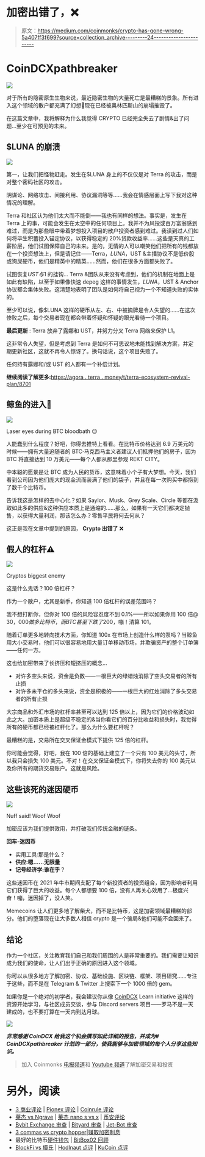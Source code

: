 # 加密出错了，❌

> 原文：<https://medium.com/coinmonks/crypto-has-gone-wrong-5a407ff3f699?source=collection_archive---------24----------------------->

# CoinDCXpathbreaker

![](img/125938508372400efe8b720569310540.png)

对于所有的隐密原生生物来说，最近隐密生物的大量死亡是最糟糕的景象。所有进入这个领域的散户都充满了幻想🤩现在已经被奥林匹斯山的崩塌摧毁了。

在这篇文章中，我将解释为什么我觉得 CRYPTO 已经完全失去了剧情&出了问题…至少在可预见的未来。

## $LUNA 的崩溃

![](img/13f383c8c097cc6c427bcc4a80336b7d.png)

第一，让我们把怪物赶走。发生在$LUNA 身上的不仅仅是对 Terra 的攻击，而是对整个密码社区的攻击。

阴谋论、网络攻击、间接利用、协议漏洞等等……我会在情感层面上写下我对这种情况的理解。

Terra 和社区认为他们太大而不能倒——我也有同样的想法。事实是，发生在 Terra 上的事，可能会发生在太空中的任何项目上。我并不为风投或百万富翁感到难过，而是为那些眼中带着梦想投入项目的散户投资者感到难过。我读到过人们如何将毕生积蓄投入锚定协议，以获得稳定的 20%贷款收益率……这些是天真的工薪阶层，他们试图保障自己的未来。是的，无情的人可以嘲笑他们把所有的钱都放在一个投资想法上，但是请记住——Terra，$LUNA，$UST &主播协议不是低价股或狗屎硬币，他们是精英中的精英……然而，他们在很多方面都失败了。

试图恢复$UST 与$1 的挂钩… Terra &团队从来没有考虑到，他们的机制在地面上是如此有缺陷，以至于如果像快速 depeg 这样的事情发生，$LUNA，$UST & Anchor 协议都会集体失败。这清楚地表明了团队是如何将自己视为一个不知道失败的实体的。

至少可以说，像$LUNA 这样的硬币从左、右、中被摘牌是令人失望的……在这次惨败之后，每个交易者现在都会带着怀疑和怀疑的眼光看待一个项目。

**最后更新** : Terra 放弃了露娜和 UST，并努力分叉 Terra 网络来保护 L1。

这非常令人失望，但是考虑到 Terra 是如何不可思议地未能找到解决方案，并定期更新社区，这就不再令人惊讶了。换句话说，这个项目失败了。

任何持有露娜和/或 UST 的人都有一个补偿计划。

**继续阅读了解更多:**[https://agora . terra . money/t/terra-ecosystem-revival-plan/8701](https://agora.terra.money/t/terra-ecosystem-revival-plan/8701)

## 鲸鱼的进入🐋

![](img/6f9a7a954082474cc61c965c7a63b940.png)

Laser eyes during BTC bloodbath 😒

人能蠢到什么程度？好吧，你得去推特上看看。在比特币价格达到 6.9 万美元的时候——拥有大量追随者的 BTC·马克西马主义者建议人们抵押他们的房子，因为 BTC 将直接达到 10 万美元——每个人都从那里参观 REKT CITY。

中本聪的愿景是让 BTC 成为人民的货币，这意味着小个子有大梦想。今天，我们看到公司因为他们庞大的现金流而装满了他们的袋子，并且在每一次购买中都捞到了数千个比特币。

告诉我这是怎样的去中心化？如果 Saylor、Musk、Grey Scale、Circle 等都在汲取如此多的供应&这种供应本质上是通缩的……那么，如果有一天它们都决定抛售，以获得大量利润，那该怎么办？零售平民将何去何从？

这正是我在文章中提到的原因， **Crypto 出错了** ❌

## 假人的杠杆⚠️

![](img/7ac2a2f291cd1dd92b89ebabc4581b96.png)

Cryptos biggest enemy

这是什么鬼话？100 倍杠杆？

作为一个散户，尤其是新手，你知道 100 倍杠杆的误差范围吗？

我不想打断你，但你对 100 倍的风险容忍度不到 0.1%——所以如果你用 100 倍@ $30，000 做多比特币，而 BTC 甚至下跌了$200，嘣！清算 101。

随着订单更多地转向技术方面，你知道 100x 在市场上创造什么样的泵吗？当鲸鱼用大小交易时，他们可以很容易地用大量订单移动市场，并欺骗资产的整个订单簿——任何一方。

这也给加密带来了长挤压和短挤压的概念…

*   对许多空头来说，资金是负数——一根巨大的绿蜡烛消除了空头交易者的所有止损
*   对许多未平仓的多头来说，资金是积极的——一根巨大的红烛消除了多头交易者的所有止损

大宗商品和外汇市场的杠杆率甚至可以达到 125 倍以上，因为它们的价格波动如此之大。加密本质上是超级不稳定的&当你看它们的百分比收益和损失时，我觉得所有的硬币都已经被杠杆化了。那么为什么要杠杆呢？

最糟糕的是，交易所在交叉保证金模式下提供 125 倍的杠杆。

你可能会觉得，好吧，我在 100 倍的基础上建立了一个只有 100 美元的头寸，所以我只会损失 100 美元。不对！在交叉保证金模式下，你将失去你的 100 美元以及你所有的期货交易账户。这就是风险。

## 这些该死的迷因硬币

![](img/b0283e12cb5fecbc6490af71e65066ea.png)

Nuff said! Woof Woof

加密应该为我们提供效用，并打破我们传统金融的链条。

**回车-迷因币**

*   实用工具:那是什么？
*   **供应:嗯……无限量**
*   **记号经济学:谁在乎**？

这些迷因币在 2021 年牛市期间支配了每个新投资者的投资组合，因为影响者利用它们获得了巨大的收益。每个人都想要 100 倍，没有人再关心效用了…极度兴奋！嘣，迷因掉了，没人笑。

Memecoins 让人们更多地了解柴犬，而不是比特币，这是加密领域最糟糕的部分。他们的堕落现在让大多数人相信 crypto 是一个骗局&他们可能不会回来了。

## 结论

作为一个社区，关注教育我们自己和我们周围的人是非常重要的。我们需要让知识成为我们的使命，让人们出于正确的原因进入这个领域。

你可以从很多地方了解加密、协议、基础设施、区块链、框架、项目研究……专注于这些，而不是在 Telegram & Twitter 上搜索下一个 1000 倍的 gem。

如果你是一个绝对的初学者，我会建议你从像 [CoinDCX](https://medium.com/u/a30fa2b03c2f?source=post_page-----5a407ff3f699--------------------------------) Learn initiative 这样的资源开始学习，与社区成员交谈，参与 Discord servers 项目——罗马不是一天建成的，也不要打算在一天内到达月球。

![](img/8e569281664f42e9a291b6e9766e0844.png)

***非常感谢 CoinDCX 给我这个机会撰写如此详细的报告，并成为# CoinDCXpathbreaker 计划的一部分，使我能够与加密领域的每个人分享这些知识。***

> 加入 Coinmonks [电报频道](https://t.me/coincodecap)和 [Youtube 频道](https://www.youtube.com/c/coinmonks/videos)了解加密交易和投资

# 另外，阅读

*   [3 商业评论](/coinmonks/3commas-review-an-excellent-crypto-trading-bot-2020-1313a58bec92) | [Pionex 评论](https://coincodecap.com/pionex-review-exchange-with-crypto-trading-bot) | [Coinrule 评论](/coinmonks/coinrule-review-2021-a-beginner-friendly-crypto-trading-bot-daf0504848ba)
*   [莱杰 vs Ngrave](/coinmonks/ledger-vs-ngrave-zero-7e40f0c1d694) | [莱杰 nano s vs x](/coinmonks/ledger-nano-s-vs-x-battery-hardware-price-storage-59a6663fe3b0) | [币安评论](/coinmonks/binance-review-ee10d3bf3b6e)
*   [Bybit Exchange 审查](/coinmonks/bybit-exchange-review-dbd570019b71) | [Bityard 审查](https://coincodecap.com/bityard-reivew) | [Jet-Bot 审查](https://coincodecap.com/jet-bot-review)
*   [3 commas vs crypto hopper](/coinmonks/3commas-vs-pionex-vs-cryptohopper-best-crypto-bot-6a98d2baa203)|[赚取加密利息](/coinmonks/earn-crypto-interest-b10b810fdda3)
*   最好的比特币[硬件钱包](/coinmonks/hardware-wallets-dfa1211730c6) | [BitBox02 回顾](/coinmonks/bitbox02-review-your-swiss-bitcoin-hardware-wallet-c36c88fff29)
*   [BlockFi vs 摄氏](/coinmonks/blockfi-vs-celsius-vs-hodlnaut-8a1cc8c26630) | [Hodlnaut 点评](/coinmonks/hodlnaut-review-best-way-to-hodl-is-to-earn-interest-on-your-bitcoin-6658a8c19edf) | [KuCoin 点评](https://coincodecap.com/kucoin-review)